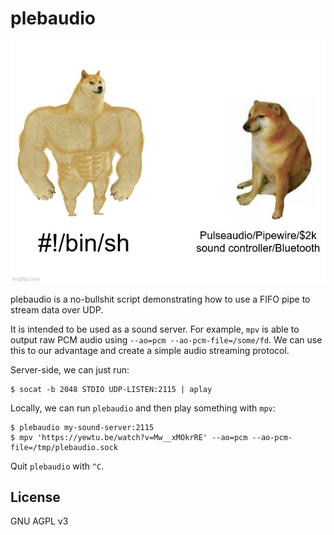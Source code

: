 plebaudio
=========

![](meme.jpg)

plebaudio is a no-bullshit script demonstrating how to use a FIFO pipe
to stream data over UDP.

It is intended to be used as a sound server. For example, `mpv` is able
to output raw PCM audio using `--ao=pcm --ao-pcm-file=/some/fd`. We
can use this to our advantage and create a simple audio streaming
protocol.

Server-side, we can just run:

```
$ socat -b 2048 STDIO UDP-LISTEN:2115 | aplay
```

Locally, we can run `plebaudio` and then play something with `mpv`:

```
$ plebaudio my-sound-server:2115
$ mpv 'https://yewtu.be/watch?v=Mw__xMOkrRE' --ao=pcm --ao-pcm-file=/tmp/plebaudio.sock
```

Quit `plebaudio` with `^C`.

## License

GNU AGPL v3
